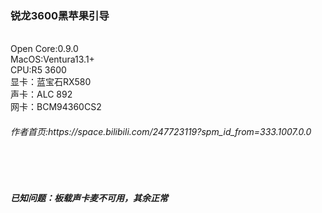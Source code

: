 <h3>锐龙3600黑苹果引导</h3></br>
Open Core:0.9.0</br>
MacOS:Ventura13.1+</br>
CPU:R5 3600</br>
显卡：蓝宝石RX580</br>
声卡：ALC 892</br>
网卡：BCM94360CS2</br>
<h6>作者首页:<a herf='https://space.bilibili.com/247723119?spm_id_from=333.1007.0.0'>https://space.bilibili.com/247723119?spm_id_from=333.1007.0.0</a></h6> 
</br>
</br>
<h5>已知问题：板载声卡麦不可用，其余正常</h5>
